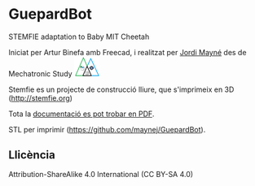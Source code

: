 # GuepardBot
STEMFIE adaptation to Baby MIT Cheetah 

Iniciat per Artur Binefa amb Freecad, i realitzat per [Jordi Mayné](https://github.com/maynej) des de Mechatronic Study <img src="Imatges/Logo3senseFons.png" width="50" />

Stemfie es un projecte de construcció lliure, que s'imprimeix en 3D (http://stemfie.org) 

Tota la [documentació es pot trobar en PDF](https://github.com/maynej/GuepardBot/tree/main/Doc).

STL per imprimir (https://github.com/maynej/GuepardBot).


## Llicència

Attribution-ShareAlike 4.0 International (CC BY-SA 4.0)
